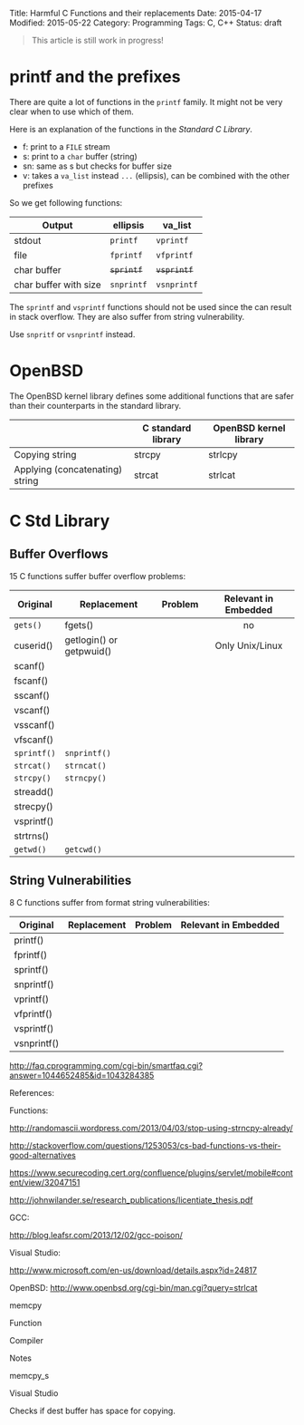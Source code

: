 Title: Harmful C Functions and their replacements
Date: 2015-04-17
Modified: 2015-05-22
Category: Programming
Tags: C, C++
Status: draft

> This article is still work in progress!

printf and the prefixes
=======================
There are quite a lot of functions in the `printf` family. It might not be very clear when to use which of them.

Here is an explanation of the functions in the *Standard C Library*.

* f: print to a `FILE` stream
* s: print to a  `char` buffer (string)
* sn: same as s but checks for buffer size
* v: takes a `va_list` instead `...` (ellipsis), can be combined with the other prefixes

So we get following functions:

| Output                 | ellipsis             | va_list               |
|------------------------|----------------------|-----------------------|
| stdout                 | `printf`             | `vprintf`             |
| file                   | `fprintf`            | `vfprintf`            |
| char buffer            | <del>`sprintf`</del> | <del>`vsprintf`</del> |
| char buffer with size  | `snprintf`           | `vsnprintf`           |

The `sprintf` and `vsprintf` functions should not be used since the can result in stack overflow. They are also
suffer from string vulnerability.

Use `snpritf` or `vsnprintf` instead.


OpenBSD
=======
The OpenBSD kernel library defines some additional functions that are safer than their counterparts in the standard library.

|                                 | C standard library | OpenBSD kernel library |
|---------------------------------|--------------------|------------------------|
| Copying string                  | strcpy             | strlcpy                |
| Applying (concatenating) string | strcat             | strlcat                |


C Std Library
=============

Buffer Overflows
----------------

15 C functions suffer buffer overflow problems:

| Original    | Replacement               | Problem   | Relevant in Embedded |
|-------------|---------------------------|-----------|:--------------------:|
| `gets()`    | fgets()                   |           |         no           |
| cuserid()   | getlogin() or getpwuid()  |           |  Only Unix/Linux     |
| scanf()     |                           |           |                      |
| fscanf()    |                           |           |                      |
| sscanf()    |                           |           |                      |
| vscanf()    |                           |           |                      |
| vsscanf()   |                           |           |                      |
| vfscanf()   |                           |           |                      |
| `sprintf()` | `snprintf()`              |           |                      |
| `strcat()`  | `strncat()`               |           |                      |
| `strcpy()`  | `strncpy()`               |           |                      |
| streadd()   |                           |           |                      |
| strecpy()   |                           |           |                      |
| vsprintf()  |                           |           |                      |
| strtrns()   |                           |           |                      |
| `getwd()`   | `getcwd()`                |           |                      |


String Vulnerabilities
----------------------
8 C functions suffer from format string vulnerabilities:

| Original    | Replacement   | Problem   | Relevant in Embedded |
|-------------|---------------|-----------|:--------------------:|
| printf()    |               |           |                      |
| fprintf()   |               |           |                      |
| sprintf()   |               |           |                      |
| snprintf()  |               |           |                      |
| vprintf()   |               |           |                      |
| vfprintf()  |               |           |                      |
| vsprintf()  |               |           |                      |
| vsnprintf() |               |           |                      |



http://faq.cprogramming.com/cgi-bin/smartfaq.cgi?answer=1044652485&id=1043284385



References:

Functions:

http://randomascii.wordpress.com/2013/04/03/stop-using-strncpy-already/

http://stackoverflow.com/questions/1253053/cs-bad-functions-vs-their-good-alternatives

https://www.securecoding.cert.org/confluence/plugins/servlet/mobile#content/view/32047151

http://johnwilander.se/research_publications/licentiate_thesis.pdf

GCC:

http://blog.leafsr.com/2013/12/02/gcc-poison/

Visual Studio:

http://www.microsoft.com/en-us/download/details.aspx?id=24817

OpenBSD:
http://www.openbsd.org/cgi-bin/man.cgi?query=strlcat






memcpy


Function


Compiler


Notes

memcpy_s


Visual Studio


Checks if dest buffer has space for copying.
